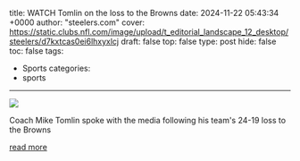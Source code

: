 title: WATCH Tomlin on the loss to the Browns
date: 2024-11-22 05:43:34 +0000
author: "steelers.com"
cover: https://static.clubs.nfl.com/image/upload/t_editorial_landscape_12_desktop/steelers/d7kxtcas0ei6lhxyxlcj
draft: false
top: false
type: post
hide: false
toc: false
tags:
  - Sports
categories:
  - sports
---

![](https://static.clubs.nfl.com/image/upload/t_editorial_landscape_12_desktop/steelers/d7kxtcas0ei6lhxyxlcj)

Coach Mike Tomlin spoke with the media following his team's 24-19 loss to the Browns

[read more](https://www.steelers.com/video/watch-tomlin-on-the-loss-to-the-browns)
